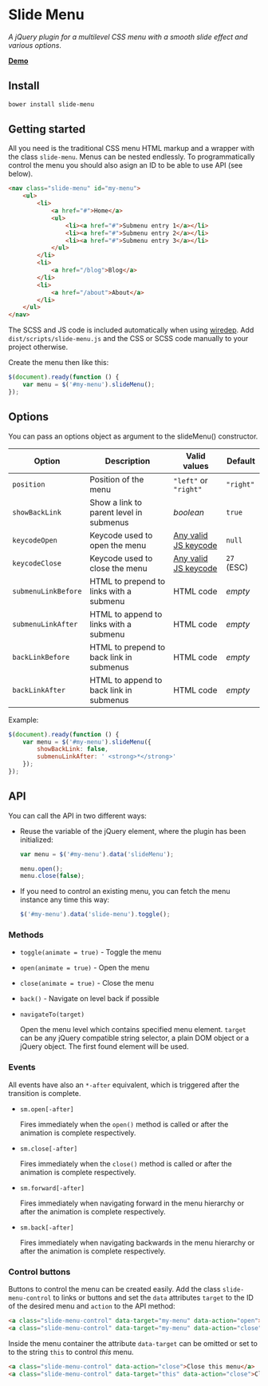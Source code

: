 # Slide Menu

*A jQuery plugin for a multilevel CSS menu with a smooth slide effect and various options*.

**[Demo](https://grubersjoe.github.io/slide-menu)**

## Install
```sh
bower install slide-menu
``` 

## Getting started
All you need is the traditional CSS menu HTML markup and a wrapper with the class `slide-menu`. Menus can be nested endlessly. To programmatically control the menu you should also asign an ID to be able to use API (see below).

```html
<nav class="slide-menu" id="my-menu">
    <ul>
        <li>
            <a href="#">Home</a>
            <ul>
                <li><a href="#">Submenu entry 1</a></li>
                <li><a href="#">Submenu entry 2</a></li>
                <li><a href="#">Submenu entry 3</a></li>
            </ul>
        </li>
        <li>
            <a href="/blog">Blog</a>
        </li>
        <li>
            <a href="/about">About</a>
        </li>
    </ul>
</nav>
```

The SCSS and JS code is included automatically when using [wiredep](https://github.com/taptapship/wiredep). Add `dist/scripts/slide-menu.js` and the CSS or SCSS code manually to your project otherwise.

Create the menu then like this:

```javascript
$(document).ready(function () {
    var menu = $('#my-menu').slideMenu();
});
```
 
## Options
 
You can pass an options object as argument to the slideMenu() constructor.
  
Option | Description | Valid values | Default
--- | --- | --- | ---
`position` | Position of the menu | `"left"` or `"right"` | `"right"`
`showBackLink` | Show a link to parent level in submenus | *boolean* | `true`
`keycodeOpen` | Keycode used to open the menu | [Any valid JS keycode](https://developer.mozilla.org/en-US/docs/Web/API/KeyboardEvent/keyCode) | `null`
`keycodeClose` | Keycode used to close the menu | [Any valid JS keycode](https://developer.mozilla.org/en-US/docs/Web/API/KeyboardEvent/keyCode) | `27` (ESC)
`submenuLinkBefore` | HTML to prepend to links with a submenu | HTML code |  *empty*
`submenuLinkAfter` | HTML to append to links with a submenu | HTML code |  *empty*
`backLinkBefore` | HTML to prepend to back link in submenus | HTML code |  *empty*
`backLinkAfter` | HTML to append to back link in submenus | HTML code |  *empty*
 
 Example:
 
 ```javascript
 $(document).ready(function () {
     var menu = $('#my-menu').slideMenu({
         showBackLink: false,
         submenuLinkAfter: ' <strong>*</strong>'
     });
 });
 ```
 
## API

You can call the API in two different ways:

* Reuse the variable of the jQuery element, where the plugin has been initialized: 
    ```javascript
    var menu = $('#my-menu').data('slideMenu');
    
    menu.open();
    menu.close(false);
    ```
* If you need to control an existing menu, you can fetch the menu instance  any time this way:

    ```javascript
    $('#my-menu').data('slide-menu').toggle();
    ```

### Methods

* `toggle(animate = true)` - Toggle the menu
* `open(animate = true)` - Open the menu
* `close(animate = true)` - Close the menu
* `back()` - Navigate on level back if possible
* `navigateTo(target)`
    
    Open the menu level which contains specified menu element. `target` can be any jQuery compatible string selector, a plain DOM object or a jQuery object. The first found element will be used.

### Events

All events have also an `*-after` equivalent, which is triggered after the transition is complete.

* `sm.open[-after]`

    Fires immediately when the `open()` method is called or after the animation is complete respectively.
* `sm.close[-after]`

    Fires immediately when the `close()` method is called or after the animation is complete respectively. 
* `sm.forward[-after]`

    Fires immediately when navigating forward in the menu hierarchy or after the animation is complete respectively. 
* `sm.back[-after]`

    Fires immediately when navigating backwards in the menu hierarchy or after the animation is complete respectively. 

### Control buttons
 
Buttons to control the menu can be created easily. Add the class `slide-menu-control` to links or buttons and set the `data` attributes `target` to the ID of the desired menu and `action` to the API method:

```html
<a class="slide-menu-control" data-target="my-menu" data-action="open">Open</a>
<a class="slide-menu-control" data-target="my-menu" data-action="close">Close</a>
```

Inside the menu container the attribute `data-target` can be omitted or set to to the string `this` to control *this* menu.

```html
<a class="slide-menu-control" data-action="close">Close this menu</a>
<a class="slide-menu-control" data-target="this" data-action="close">Close this menu</a>
```
